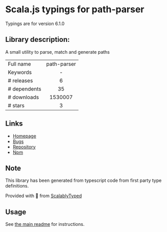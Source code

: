
# Scala.js typings for path-parser

Typings are for version 6.1.0

## Library description:
A small utility to parse, match and generate paths

|                    |                 |
| ------------------ | :-------------: |
| Full name          | path-parser |
| Keywords           | - |
| # releases         | 6 |
| # dependents       | 35 |
| # downloads        | 1530007 |
| # stars            | 3 |

## Links
- [Homepage](https://github.com/troch/path-parser)
- [Bugs](https://github.com/troch/path-parser/issues)
- [Repository](https://github.com/troch/path-parser)
- [Npm](https://www.npmjs.com/package/path-parser)
    


## Note
This library has been generated from typescript code from first party type definitions.

Provided with :purple_heart: from [ScalablyTyped](https://github.com/oyvindberg/ScalablyTyped)

## Usage
See [the main readme](../../readme.md) for instructions.


